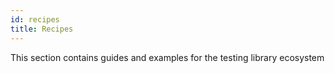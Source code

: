 ```yaml
---
id: recipes
title: Recipes
---
```


This section contains guides and examples for the testing library ecosystem
